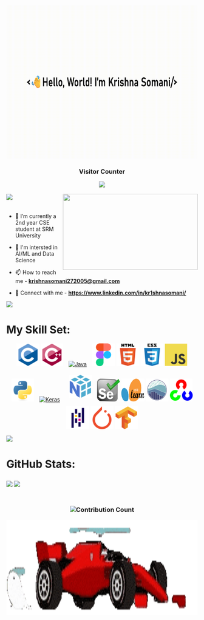 <p align="center"> 
  <img align="center" src="https://github.com/kr1shnasomani/kr1shnasomani/blob/main/GIF.gif" width="722" height="406"/>
</p>

  <h3 align="center">Visitor Counter </h3>
<p align="center"> 
  <img src="https://profile-counter.glitch.me/kr1shnasomani/count.svg" />
</p>

<img src="https://user-images.githubusercontent.com/73097560/115834477-dbab4500-a447-11eb-908a-139a6edaec5c.gif">

<img align="right" src="https://user-images.githubusercontent.com/74038190/225813708-98b745f2-7d22-48cf-9150-083f1b00d6c9.gif" width="355" height="200"/>
<div align="left">  
<br/> 

- 🔭 I’m currently a 2nd year CSE student at SRM University
  
- 🤖 I'm intersted in AI/ML and Data Science
  
- 📫 How to reach me - **krishnasomani272005@gmail.com**
  
- 🤝 Connect with me - **https://www.linkedin.com/in/kr1shnasomani/**

<div/> 

<img src="https://user-images.githubusercontent.com/73097560/115834477-dbab4500-a447-11eb-908a-139a6edaec5c.gif">

# My Skill Set:
</h3>
<p align="center">
<img src="https://raw.githubusercontent.com/teamedwardforever/Readme-Generator/71f25dd8b98329b168142a6b782a107b75eab178/svg/Skills/Languages/c-original.svg" alt="C" width="60" height="60"/>
<img src="https://raw.githubusercontent.com/teamedwardforever/Readme-Generator/71f25dd8b98329b168142a6b782a107b75eab178/svg/Skills/Languages/cplusplus-original.svg" alt="CPP" width="60" height="60"/>
<a href="https://www.java.com/" target="_blank"><img style="margin: 10px" src="https://profilinator.rishav.dev/skills-assets/java-original-wordmark.svg" alt="Java" height="60" /></a>
<img src="https://raw.githubusercontent.com/teamedwardforever/Readme-Generator/71f25dd8b98329b168142a6b782a107b75eab178/svg/Skills/Software/figma-icon.svg" alt="Figma" width="60" height="60"/>
<img src="https://raw.githubusercontent.com/teamedwardforever/Readme-Generator/71f25dd8b98329b168142a6b782a107b75eab178/svg/Skills/Frontend/html5-original-wordmark.svg" alt="HTML" width="60" height="60"/>
<img src="https://raw.githubusercontent.com/teamedwardforever/Readme-Generator/71f25dd8b98329b168142a6b782a107b75eab178/svg/Skills/Frontend/css3-original-wordmark.svg" alt="Css" width="60" height="60"/>
<img src="https://raw.githubusercontent.com/teamedwardforever/Readme-Generator/71f25dd8b98329b168142a6b782a107b75eab178/svg/Skills/Languages/javascript-original.svg" alt="Javascript" width="60" height="60"/>
<img src="https://raw.githubusercontent.com/teamedwardforever/Readme-Generator/71f25dd8b98329b168142a6b782a107b75eab178/svg/Skills/Languages/python-original.svg" alt="Python" width="60" height="60"/>
<a href="https://keras.io/" target="_blank"><img style="margin: 10px" src="https://profilinator.rishav.dev/skills-assets/keras.png" alt="Keras" height="60" /></a>
<a href="https://numpy.org/" target="_blank"><img style="margin: 10px" src="https://github.com/devicons/devicon/raw/master/icons/numpy/numpy-original.svg" alt="NumPy" height="60" /></a> 
<img src="https://raw.githubusercontent.com/teamedwardforever/Readme-Generator/71f25dd8b98329b168142a6b782a107b75eab178/svg/Skills/Testing/selenium-logo.svg" alt="Selenium" width="60" height="60"/>
<img src="https://raw.githubusercontent.com/teamedwardforever/Readme-Generator/71f25dd8b98329b168142a6b782a107b75eab178/svg/Skills/ML/Scikit_learn_logo_small.svg" alt="Scikit" width="60" height="60"/>
<img src="https://raw.githubusercontent.com/teamedwardforever/Readme-Generator/71f25dd8b98329b168142a6b782a107b75eab178/svg/Skills/ML/logo-mark-lightbg.svg" alt="SeaBorn" width="60" height="60"/>
<img src="https://raw.githubusercontent.com/teamedwardforever/Readme-Generator/71f25dd8b98329b168142a6b782a107b75eab178/svg/Skills/ML/opencv-icon.svg" alt="Opencv" width="60" height="60"/>
<img src="https://raw.githubusercontent.com/teamedwardforever/Readme-Generator/71f25dd8b98329b168142a6b782a107b75eab178/svg/Skills/ML/pandas-original.svg" alt="Pandas" width="60" height="60"/>
<img src="https://raw.githubusercontent.com/teamedwardforever/Readme-Generator/71f25dd8b98329b168142a6b782a107b75eab178/svg/Skills/ML/pytorch-icon.svg" alt="Pytorch" width="60" height="60"/>
<img src="https://raw.githubusercontent.com/teamedwardforever/Readme-Generator/71f25dd8b98329b168142a6b782a107b75eab178/svg/Skills/ML/tensorflow-icon.svg" alt="Tensorflow" width="60" height="60"/>
</p>

<img src="https://user-images.githubusercontent.com/73097560/115834477-dbab4500-a447-11eb-908a-139a6edaec5c.gif">

# GitHub Stats:
<h3>
<img align="center" src="https://github-readme-streak-stats.herokuapp.com/?user=kr1shnasomani&theme=dark&hide_border=false" height="173em" />
<img align="center" src="https://github-readme-stats.vercel.app/api?username=kr1shnasomani&theme=dark&hide_border=false&include_all_commits=false&count_private=false" height="173em" />
<br><br>

<p align="center" style="margin-top:30px;">
  <img src="https://github-readme-activity-graph.vercel.app/graph?username=kr1shnasomani&theme=github-compact" alt="Contribution Count" />
</p>

<img src="https://github.com/kr1shnasomani/kr1shnasomani/blob/1af11e5ab03de95fe064377b3e04c63294b6f080/2.gif" align="center" height="250"/>
